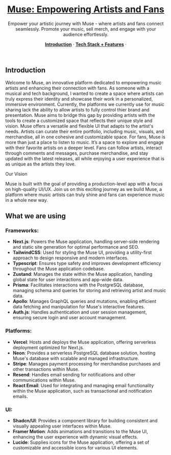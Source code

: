 <a href="YOUR_LINK_HERE">
  <h1 align="center">Muse: Empowering Artists and Fans</h1>
</a>

<p align="center">
  Empower your artistic journey with Muse - where artists and fans connect seamlessly. Promote your music, sell merch, and engage with your audience effortlessly.
</p>

<p align="center">
  <a href="#introduction"><strong>Introduction</strong></a> ·
  <a href="#What-we-are-using"><strong>Tech Stack + Features</strong></a> ·
</p>
<br/>

## Introduction

Welcome to Muse, an innovative platform dedicated to empowering music artists and enhancing their connection with fans. As someone with a musical and tech background, I wanted to create a space where artists can truly express their identity and showcase their work in a personalized, immersive environment. Currently, the platforms we currently use for music sharing lack the ability to allow artists to fully control thier brand and presentation. Muse aims to bridge this gap by providing artists with the tools to create a customized space that reflects their unique style and vision. Muse offers a versatile and flexible UI that adapts to the artist's needs. Artists can curate their entire portfolio, including music, visuals, and merchandise, all in one cohesive and customizable space. For fans, Muse is more than just a place to listen to music. It’s a space to explore and engage with their favorite artists on a deeper level. Fans can follow artists, interact through comments and messages, purchase merchandise, and stay updated with the latest releases, all while enjoying a user experience that is as unique as the artists they love.

Our Vision

Muse is built with the goal of providing a production-level app with a focus on high-quality UI/UX. Join us on this exciting journey as we build Muse, a platform where music artists can truly shine and fans can experience music in a whole new way.

## What we are using
### **Frameworks:**
- **Next.js**: Powers the Muse application, handling server-side rendering and static site generation for optimal performance and SEO.
- **TailwindCSS**: Used for styling the Muse UI, providing a utility-first approach to design responsive and modern interfaces.
- **Typescript**: Ensures type safety and improves development efficiency throughout the Muse application codebase.
- **Zustand**: Manages the state within the Muse application, handling global state for user interactions and app-wide data.
- **Prisma**: Facilitates interactions with the PostgreSQL database, managing schema and queries for storing and retrieving artist and music data.
- **Apollo**: Manages GraphQL queries and mutations, enabling efficient data fetching and manipulation for Muse's interactive features.
- **Auth.js**: Handles authentication and user session management, ensuring secure login and user account management.

### **Platforms:**
- **Vercel**: Hosts and deploys the Muse application, offering serverless deployment optimized for Next.js.
- **Neon**: Provides a serverless PostgreSQL database solution, hosting Muse's database with scalable and managed infrastructure.
- **Stripe**: Manages payment processing for merchandise purchases and other transactions within Muse.
- **Resend**: Handles email sending for notifications and other communications within Muse.
- **React Email**: Used for integrating and managing email functionality within the Muse application, such as transactional and notification emails.

### **UI:**
- **Shadcn/UI**: Provides a component library for building consistent and visually appealing user interfaces within Muse.
- **Framer Motion**: Adds animations and transitions to the Muse UI, enhancing the user experience with dynamic visual effects.
- **Lucide**: Supplies icons for the Muse application, offering a set of customizable and accessible icons for various UI elements.
